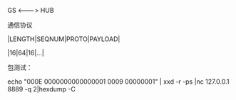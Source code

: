 GS <---> HUB 

通信协议

|LENGTH|SEQNUM|PROTO|PAYLOAD|

|16|64|16|...|

包测试：

echo "000E 0000000000000001 0009 00000001" | xxd -r -ps |nc 127.0.0.1 8889 -q 2|hexdump -C
